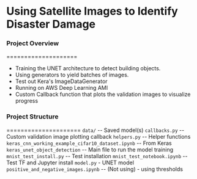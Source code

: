 # Using Satellite Images to Identify Disaster Damage

### Project Overview
====================
- Training the UNET architecture to detect building objects.
- Using generators to yield batches of images.
- Test out Kera's ImageDataGenerator
- Running on AWS Deep Learning AMI
- Custom Callback function that plots the validation images to visualize progress

### Project Structure
=====================
`data/` -- Saved model(s)
`callbacks.py` -- Custom validation image plotting callback
`helpers.py` -- Helper functions
`keras_cnn_working_example_cifar10_dataset.ipynb` -- From Keras
`keras_unet_object_detection` -- Main file to run the model training
`mnist_test_install.py` -- Test installation
`mnist_test_notebook.ipynb` -- Test TF and Jupyter install
`model.py` - UNET model
`positive_and_negative_images.ipynb` -- (Not using) - using thresholds

